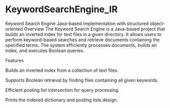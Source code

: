 # KeywordSearchEngine_IR
Keyword Search Engine
Java-based implementation with structured object-oriented Overview
The Keyword Search Engine is a Java-based project that builds an inverted index for text files in a given directory. It allows users to perform keyword-based searches and retrieve documents containing the specified terms. The system efficiently processes documents, builds an index, and executes Boolean queries.

Features

Builds an inverted index from a collection of text files.

Supports Boolean retrieval by finding files containing all given keywords.

Efficient posting list intersection for query processing.

Prints the indexed dictionary and posting lists.design.
